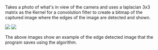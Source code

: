 Takes a photo of what's in view of the camera and uses a laplacian 3x3 matrix as the Kernel for a convolution filter to create a bitmap of the captured image where the edges of the image are detected and shown.

<img src = "https://cloud.githubusercontent.com/assets/14356838/18961457/21664d18-863b-11e6-9e4c-c06da04c1935.png">

<img src = "https://cloud.githubusercontent.com/assets/14356838/18961456/21635dce-863b-11e6-8e0a-edfd85801f67.png">

The above images show an example of the edge detected image that the program saves using the algorithm.



